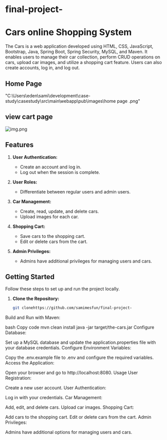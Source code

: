 # final-project-
#  Cars online Shopping System

The Cars is a web application developed using HTML, CSS, JavaScript, Bootstrap, Java, Spring Boot, Spring Security, MySQL, and Maven. It enables users to manage their car collection, perform CRUD operations on cars, upload car images, and utilize a shopping cart feature. Users can also create accounts, log in, and log out.
## Home Page
"C:\Users\eden\sami\development\case-study\casestudy\src\main\webapp\pub\images\home page .png"
## view cart page 
![img.png](img.png)
## Features

1. **User Authentication:**
    - Create an account and log in.
    - Log out when the session is complete.

2. **User Roles:**
    - Differentiate between regular users and admin users.

3. **Car Management:**
    - Create, read, update, and delete cars.
    - Upload images for each car.

4. **Shopping Cart:**
    - Save cars to the shopping cart.
    - Edit or delete cars from the cart.

5. **Admin Privileges:**
    - Admins have additional privileges for managing users and cars.

## Getting Started

Follow these steps to set up and run the project locally.

1. **Clone the Repository:**
   ```bash
   git clonehttps://github.com/samimesfun/final-project-
Build and Run with Maven:

bash
Copy code
mvn clean install
java -jar target/the-cars.jar
Configure Database:

Set up a MySQL database and update the application.properties file with your database credentials.
Configure Environment Variables:

Copy the .env.example file to .env and configure the required variables.
Access the Application:

Open your browser and go to http://localhost:8080.
Usage
User Registration:

Create a new user account.
User Authentication:

Log in with your credentials.
Car Management:

Add, edit, and delete cars.
Upload car images.
Shopping Cart:

Add cars to the shopping cart.
Edit or delete cars from the cart.
Admin Privileges:

Admins have additional options for managing users and cars.
